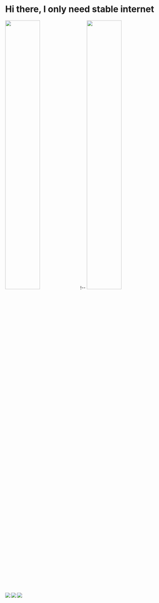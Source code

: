 # Hi there, I only need stable internet

!-- <img align="left" width="47%" src="https://github-readme-stats.vercel.app/api?username=LeoMcBills&show_icons=true&theme=radical" />
<img align="leftt" width="47%" src="https://github-readme-stats.vercel.app/api/top-langs/?username=LeoMcBills&layout=compact" />
<img align="left" src="https://img.shields.io/badge/python-3670A0?style=for-the-badge&logo=python&logoColor=ffdd54" />
<img align="left" src="https://img.shields.io/badge/c-%2300599C.svg?style=for-the-badge&logo=c&logoColor=white" />
<img src="https://img.shields.io/badge/html5-%23E34F26.svg?style=for-the-badge&logo=html5&logoColor=white" />

